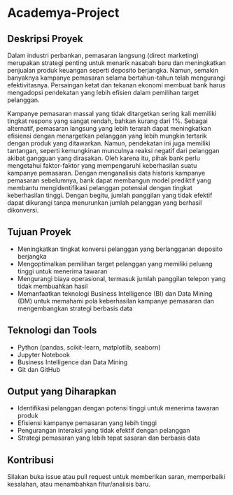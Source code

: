 # Academya-Project

## Deskripsi Proyek

Dalam industri perbankan, pemasaran langsung (direct marketing) merupakan strategi penting untuk menarik nasabah baru dan meningkatkan penjualan produk keuangan seperti deposito berjangka. Namun, semakin banyaknya kampanye pemasaran selama bertahun-tahun telah mengurangi efektivitasnya. Persaingan ketat dan tekanan ekonomi membuat bank harus mengadopsi pendekatan yang lebih efisien dalam pemilihan target pelanggan.

Kampanye pemasaran massal yang tidak ditargetkan sering kali memiliki tingkat respons yang sangat rendah, bahkan kurang dari 1%​. Sebagai alternatif, pemasaran langsung yang lebih terarah dapat meningkatkan efisiensi dengan menargetkan pelanggan yang lebih mungkin tertarik dengan produk yang ditawarkan. Namun, pendekatan ini juga memiliki tantangan, seperti kemungkinan munculnya reaksi negatif dari pelanggan akibat gangguan yang dirasakan​. Oleh karena itu, pihak bank perlu mengetahui faktor-faktor yang mempengaruhi keberhasilan suatu kampanye pemasaran. Dengan menganalisis data historis kampanye pemasaran sebelumnya, bank dapat membangun model prediktif yang membantu mengidentifikasi pelanggan potensial dengan tingkat keberhasilan tinggi. Dengan begitu, jumlah panggilan yang tidak efektif dapat dikurangi tanpa menurunkan jumlah pelanggan yang berhasil dikonversi.

## Tujuan Proyek

- Meningkatkan tingkat konversi pelanggan yang berlangganan deposito berjangka
- Mengoptimalkan pemilihan target pelanggan yang memiliki peluang tinggi untuk menerima tawaran
- Mengurangi biaya operasional, termasuk jumlah panggilan telepon yang tidak membuahkan hasil
- Memanfaatkan teknologi Business Intelligence (BI) dan Data Mining (DM) untuk memahami pola keberhasilan kampanye pemasaran dan mengembangkan strategi berbasis data

## Teknologi dan Tools

- Python (pandas, scikit-learn, matplotlib, seaborn)
- Jupyter Notebook
- Business Intelligence dan Data Mining
- Git dan GitHub

## Output yang Diharapkan

- Identifikasi pelanggan dengan potensi tinggi untuk menerima tawaran produk
- Efisiensi kampanye pemasaran yang lebih tinggi
- Pengurangan interaksi yang tidak efektif dengan pelanggan
- Strategi pemasaran yang lebih tepat sasaran dan berbasis data

## Kontribusi

Silakan buka issue atau pull request untuk memberikan saran, memperbaiki kesalahan, atau menambahkan fitur/analisis baru.

